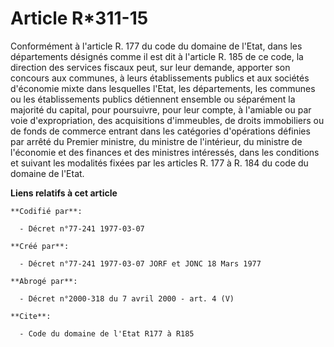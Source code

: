 # Article R*311-15

Conformément à l'article R. 177 du code du domaine de l'Etat, dans les départements désignés comme il est dit à l'article R.
185 de ce code, la direction des services fiscaux peut, sur leur demande, apporter son concours aux communes, à leurs
établissements publics et aux sociétés d'économie mixte dans lesquelles l'Etat, les départements, les communes ou les
établissements publics détiennent ensemble ou séparément la majorité du capital, pour poursuivre, pour leur compte, à
l'amiable ou par voie d'expropriation, des acquisitions d'immeubles, de droits immobiliers ou de fonds de commerce entrant
dans les catégories d'opérations définies par arrêté du Premier ministre, du ministre de l'intérieur, du ministre de
l'économie et des finances et des ministres intéressés, dans les conditions et suivant les modalités fixées par les articles
R. 177 à R. 184 du code du domaine de l'Etat.

**Liens relatifs à cet article**

	**Codifié par**:

	  - Décret n°77-241 1977-03-07

	**Créé par**:

	  - Décret n°77-241 1977-03-07 JORF et JONC 18 Mars 1977

	**Abrogé par**:

	  - Décret n°2000-318 du 7 avril 2000 - art. 4 (V)

	**Cite**:

	  - Code du domaine de l'Etat R177 à R185
